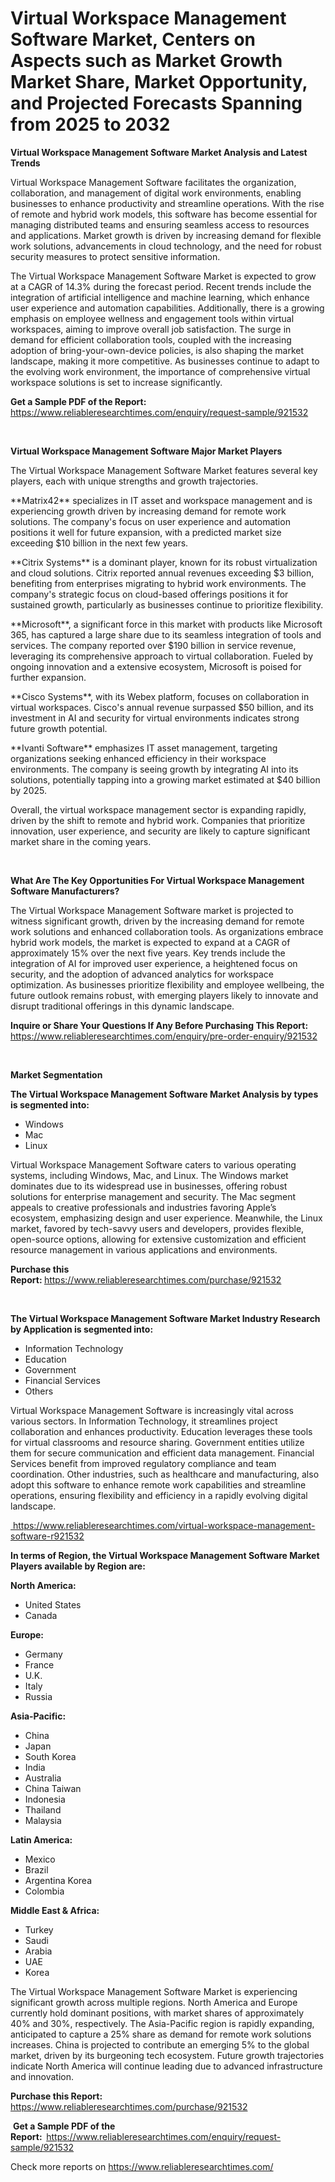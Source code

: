 <p><h1>Virtual Workspace Management Software Market, Centers on Aspects such as Market Growth Market Share, Market Opportunity, and Projected Forecasts Spanning from 2025 to 2032</h1></p><p><strong>Virtual Workspace Management Software Market Analysis and Latest Trends</strong></p>
<p><p>Virtual Workspace Management Software facilitates the organization, collaboration, and management of digital work environments, enabling businesses to enhance productivity and streamline operations. With the rise of remote and hybrid work models, this software has become essential for managing distributed teams and ensuring seamless access to resources and applications. Market growth is driven by increasing demand for flexible work solutions, advancements in cloud technology, and the need for robust security measures to protect sensitive information.</p><p>The Virtual Workspace Management Software Market is expected to grow at a CAGR of 14.3% during the forecast period. Recent trends include the integration of artificial intelligence and machine learning, which enhance user experience and automation capabilities. Additionally, there is a growing emphasis on employee wellness and engagement tools within virtual workspaces, aiming to improve overall job satisfaction. The surge in demand for efficient collaboration tools, coupled with the increasing adoption of bring-your-own-device policies, is also shaping the market landscape, making it more competitive. As businesses continue to adapt to the evolving work environment, the importance of comprehensive virtual workspace solutions is set to increase significantly.</p></p>
<p><strong>Get a Sample PDF of the Report:&nbsp;</strong> <a href="https://www.reliableresearchtimes.com/enquiry/request-sample/921532?utm_campaign=3209&utm_medium=2&utm_source=Github&utm_content=ia&utm_term=07032025&utm_id=virtual-workspace-management-software">https://www.reliableresearchtimes.com/enquiry/request-sample/921532</a></p>
<p>&nbsp;</p>
<p><strong>Virtual Workspace Management Software Major Market Players</strong></p>
<p><p>The Virtual Workspace Management Software Market features several key players, each with unique strengths and growth trajectories. </p><p>**Matrix42** specializes in IT asset and workspace management and is experiencing growth driven by increasing demand for remote work solutions. The company's focus on user experience and automation positions it well for future expansion, with a predicted market size exceeding $10 billion in the next few years.</p><p>**Citrix Systems** is a dominant player, known for its robust virtualization and cloud solutions. Citrix reported annual revenues exceeding $3 billion, benefiting from enterprises migrating to hybrid work environments. The company's strategic focus on cloud-based offerings positions it for sustained growth, particularly as businesses continue to prioritize flexibility.</p><p>**Microsoft**, a significant force in this market with products like Microsoft 365, has captured a large share due to its seamless integration of tools and services. The company reported over $190 billion in service revenue, leveraging its comprehensive approach to virtual collaboration. Fueled by ongoing innovation and a extensive ecosystem, Microsoft is poised for further expansion.</p><p>**Cisco Systems**, with its Webex platform, focuses on collaboration in virtual workspaces. Cisco's annual revenue surpassed $50 billion, and its investment in AI and security for virtual environments indicates strong future growth potential.</p><p>**Ivanti Software** emphasizes IT asset management, targeting organizations seeking enhanced efficiency in their workspace environments. The company is seeing growth by integrating AI into its solutions, potentially tapping into a growing market estimated at $40 billion by 2025.</p><p>Overall, the virtual workspace management sector is expanding rapidly, driven by the shift to remote and hybrid work. Companies that prioritize innovation, user experience, and security are likely to capture significant market share in the coming years.</p></p>
<p>&nbsp;</p>
<p><strong>What Are The Key Opportunities For Virtual Workspace Management Software Manufacturers?</strong></p>
<p><p>The Virtual Workspace Management Software market is projected to witness significant growth, driven by the increasing demand for remote work solutions and enhanced collaboration tools. As organizations embrace hybrid work models, the market is expected to expand at a CAGR of approximately 15% over the next five years. Key trends include the integration of AI for improved user experience, a heightened focus on security, and the adoption of advanced analytics for workspace optimization. As businesses prioritize flexibility and employee wellbeing, the future outlook remains robust, with emerging players likely to innovate and disrupt traditional offerings in this dynamic landscape.</p></p>
<p><strong>Inquire or Share Your Questions If Any Before Purchasing This Report:</strong> <a href="https://www.reliableresearchtimes.com/enquiry/pre-order-enquiry/921532?utm_campaign=3209&utm_medium=2&utm_source=Github&utm_content=ia&utm_term=07032025&utm_id=virtual-workspace-management-software">https://www.reliableresearchtimes.com/enquiry/pre-order-enquiry/921532</a></p>
<p>&nbsp;</p>
<p><strong>Market Segmentation</strong></p>
<p><strong>The Virtual Workspace Management Software Market Analysis by types is segmented into:</strong></p>
<p><ul><li>Windows</li><li>Mac</li><li>Linux</li></ul></p>
<p><p>Virtual Workspace Management Software caters to various operating systems, including Windows, Mac, and Linux. The Windows market dominates due to its widespread use in businesses, offering robust solutions for enterprise management and security. The Mac segment appeals to creative professionals and industries favoring Apple’s ecosystem, emphasizing design and user experience. Meanwhile, the Linux market, favored by tech-savvy users and developers, provides flexible, open-source options, allowing for extensive customization and efficient resource management in various applications and environments.</p></p>
<p><strong>Purchase this Report:&nbsp;</strong><a href="https://www.reliableresearchtimes.com/purchase/921532?utm_campaign=3209&utm_medium=2&utm_source=Github&utm_content=ia&utm_term=07032025&utm_id=virtual-workspace-management-software">https://www.reliableresearchtimes.com/purchase/921532</a></p>
<p>&nbsp;</p>
<p><strong>The Virtual Workspace Management Software Market Industry Research by Application is segmented into:</strong></p>
<p><ul><li>Information Technology</li><li>Education</li><li>Government</li><li>Financial Services</li><li>Others</li></ul></p>
<p><p>Virtual Workspace Management Software is increasingly vital across various sectors. In Information Technology, it streamlines project collaboration and enhances productivity. Education leverages these tools for virtual classrooms and resource sharing. Government entities utilize them for secure communication and efficient data management. Financial Services benefit from improved regulatory compliance and team coordination. Other industries, such as healthcare and manufacturing, also adopt this software to enhance remote work capabilities and streamline operations, ensuring flexibility and efficiency in a rapidly evolving digital landscape.</p></p>
<p><a href="https://www.reliableresearchtimes.com/virtual-workspace-management-software-r921532?utm_campaign=3209&utm_medium=2&utm_source=Github&utm_content=ia&utm_term=07032025&utm_id=virtual-workspace-management-software">&nbsp;https://www.reliableresearchtimes.com/virtual-workspace-management-software-r921532</a></p>
<p><strong>In terms of Region, the Virtual Workspace Management Software Market Players available by Region are:</strong></p>
<p>
    <p> <strong> North America: </strong>
        <ul>
            <li>United States</li>
            <li>Canada</li>
        </ul>
        </p> 
    <p> <strong> Europe: </strong>
        <ul>
            <li>Germany</li>
            <li>France</li>
            <li>U.K.</li>
            <li>Italy</li>
            <li>Russia</li>
        </ul>
        </p> 
    <p> <strong> Asia-Pacific: </strong>
        <ul>
            <li>China</li>
            <li>Japan</li>
            <li>South Korea</li>
            <li>India</li>
            <li>Australia</li>
            <li>China Taiwan</li>
            <li>Indonesia</li>
            <li>Thailand</li>
            <li>Malaysia</li>
        </ul>
        </p> 
    <p> <strong> Latin America: </strong>
        <ul>
            <li>Mexico</li>
            <li>Brazil</li>
            <li>Argentina Korea</li>
            <li>Colombia</li>
        </ul>
        </p> 
    <p> <strong> Middle East & Africa: </strong>
        <ul>
            <li>Turkey</li>
            <li>Saudi</li>
            <li>Arabia</li>
            <li>UAE</li>
            <li>Korea</li>
        </ul>
    </p>
    </p>
<p><p>The Virtual Workspace Management Software Market is experiencing significant growth across multiple regions. North America and Europe currently hold dominant positions, with market shares of approximately 40% and 30%, respectively. The Asia-Pacific region is rapidly expanding, anticipated to capture a 25% share as demand for remote work solutions increases. China is projected to contribute an emerging 5% to the global market, driven by its burgeoning tech ecosystem. Future growth trajectories indicate North America will continue leading due to advanced infrastructure and innovation.</p></p>
<p><strong>Purchase this Report: </strong><a href="https://www.reliableresearchtimes.com/purchase/921532?utm_campaign=3209&utm_medium=2&utm_source=Github&utm_content=ia&utm_term=07032025&utm_id=virtual-workspace-management-software">https://www.reliableresearchtimes.com/purchase/921532</a></p>
<p>&nbsp;<strong>Get a Sample PDF of the Report:&nbsp;&nbsp;</strong><a href="https://www.reliableresearchtimes.com/enquiry/request-sample/921532?utm_campaign=3209&utm_medium=2&utm_source=Github&utm_content=ia&utm_term=07032025&utm_id=virtual-workspace-management-software">https://www.reliableresearchtimes.com/enquiry/request-sample/921532</a></p>
<p><strong></strong></p>
<p>Check more reports on <a href="https://www.reliableresearchtimes.com/?utm_campaign=3209&utm_medium=2&utm_source=Github&utm_content=ia&utm_term=07032025&utm_id=virtual-workspace-management-software">https://www.reliableresearchtimes.com/</a></p>